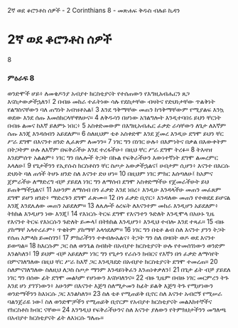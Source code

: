﻿
2ኛ ወደ ቆሮንቶስ ሰዎች - 2 Corinthians 8 - መጽሐፍ ቅዱስ ብሉይ ኪዳን
# 2ኛ ወደ ቆሮንቶስ ሰዎች
8
### ምዕራፍ 8
 ወንድሞች ሆይ፥ ለመቄዶንያ አብያተ ክርስቲያናት የተሰጠውን የእግዚአብሔርን ጸጋ እናስታውቃችኋለን፤
2  በብዙ መከራ ተፈትነው ሳሉ የደስታቸው ብዛትና የድህነታቸው ጥልቅነት የልግስናቸውን ባለ ጠግነት አብዝቶአል፤
3  እንደ ዓቅማቸው መጠን ከዓቅማቸውም የሚያልፍ እንኳ ወደው እንደ ሰጡ እመሰክርላቸዋለሁና።
4  ለቅዱሳን በሆነው አገልግሎት እንዲተባበሩ ይህን ቸርነት በብዙ ልመና ከእኛ ይለምኑ ነበር፥
5  አስቀድመውም በእግዚአብሔር ፈቃድ ራሳቸውን ለጌታ ለእኛም ሰጡ እንጂ እንዳሰብን አይደለም።
6  ስለዚህም ቲቶ አስቀድሞ እንደ ጀመረ እንዲሁ ደግሞ ይህን ቸር ሥራ ደግሞ በእናንተ ዘንድ ሊፈጽም ለመንን።
7  ነገር ግን በነገር ሁሉ፥ በእምነትና በቃል በእውቀትም በትጋትም ሁሉ ለእኛም በፍቅራችሁ እንደ ተረፋችሁ፥ በዚህ ቸር ሥራ ደግሞ ትረፉ።
8  ትእዛዝ እንደምሰጥ አልልም፥ ነገር ግን በሌሎች ትጋት በኩል የፍቅራችሁን እውነተኛነት ደግሞ ልመረምር እላለሁ፤
9  የጌታችንን የኢየሱስ ክርስቶስን ቸር ስጦታ አውቃችኋልና፤ ሀብታም ሲሆን፥ እናንተ በእርሱ ድህነት ባለ ጠጎች ትሆኑ ዘንድ ስለ እናንተ ድሀ ሆነ።
10  በዚህም ነገር ምክር እሰጣለሁ፤ ከአምና ጀምራችሁ ለማድረግ ብቻ ያይደለ ነገር ግን ለማሰብ ደግሞ አስቀድማችሁ የጀመራችሁት ይህ ይጠቅማችኋልና፤
11  አሁንም ለማሰብ በጎ ፈቃድ እንደ ነበረ፥ እንዲሁ እንዳላችሁ መጠን መፈጸም ደግሞ ይሆን ዘንድ፥ ማድረጉን ደግሞ ፈጽሙ።
12  በጎ ፈቃድ ቢኖር፥ እንዳለው መጠን የተወደደ ይሆናል እንጂ እንደሌለው መጠን አይደለም።
13  ለሌሎች ዕረፍት ለእናንተም መከራ እንዲሆን አይደለም፥ ትክክል እንዲሆን ነው እንጂ፤
14  የእነርሱ ትርፍ ደግሞ የእናንተን ጉድለት እንዲሞላ በአሁኑ ጊዜ የእናንተ ትርፍ የእነርሱን ጉድለት ይሙላ፤ በትክክል እንዲሆን፥ እንዲህ ተብሎ እንደ ተጻፈ።
15  ብዙ ያከማቸ አላተረፈም፥ ጥቂትም ያከማቸ አላጎደለም።
16  ነገር ግን በቲቶ ልብ ስለ እናንተ ያንን ትጋት የሰጠ አምላክ ይመስገን፤
17  ምክራችንን ተቀብሎአልና፥ ትጋት ግን ስለ በዛበት ወዶ ወደ እናንተ ይወጣል።
18  ከእርሱም ጋር ስለ ወንጌል ስብከት በአብያተ ክርስቲያናት ሁሉ የተመሰገነውን ወንድም እንልካለን፤
19  ይህም ብቻ አይደለም ነገር ግን የጌታን የራሱን ክብርና የእኛን በጎ ፈቃድ ለማሳየት በምናገለግለው በዚህ ቸር ሥራ ከእኛ ጋር እንዲጓደድ በአብያተ ክርስቲያናት ደግሞ ተመረጠ።
20  ስለምናገለግለው ስለዚህ ለጋስ ስጦታ ማንም እንዳይነቅፈን እንጠነቀቃለን፤
21  በጌታ ፊት ብቻ ያይደለ ነገር ግን በሰው ፊት ደግሞ መልካም የሆነውን እናስባለንና።
22  ብዙ ጊዜም በብዙ ነገር መርምረን ትጉ እንደ ሆነ ያገኘነውን፥ አሁንም በእናንተ እጅግ ስለሚታመን ከፊት ይልቅ እጅግ ትጉ የሚሆነውን ወንድማችንን ከእነርሱ ጋር እንልካለን።
23  ስለ ቲቶ የሚጠይቅ ቢኖር ስለ እናንተ አብሮኝ የሚሠራ ባልንጀራዬ ነው፤ ስለ ወንድሞቻችን የሚጠይቅ ቢኖርም የአብያተ ክርስቲያናት መልእክተኞችና የክርስቶስ ክብር ናቸው።
24  እንግዲህ የፍቅራችሁንና ስለ እናንተ ያለውን የትምክህታችንን መግለጫ በአብያተ ክርስቲያናት ፊት ለእነርሱ ግለጡ። 

